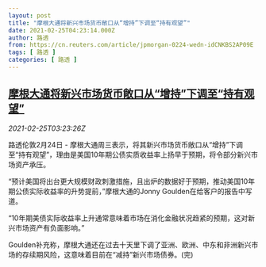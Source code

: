 ```yaml
---
layout: post
title: "摩根大通将新兴市场货币敞口从“增持”下调至“持有观望”"
date: 2021-02-25T04:23:14.000Z
author: 路透
from: https://cn.reuters.com/article/jpmorgan-0224-wedn-idCNKBS2AP09E
tags: [ 路透 ]
categories: [ 路透 ]
---
```

<!--1614226994000-->
[摩根大通将新兴市场货币敞口从“增持”下调至“持有观望”](https://cn.reuters.com/article/jpmorgan-0224-wedn-idCNKBS2AP09E)
------

<div>
<div><i>2021-02-25T03:23:26Z</i></div><p>路透伦敦2月24日 - 摩根大通周三表示，将其新兴市场货币敞口从“增持”下调至“持有观望”，理由是美国10年期公债实质收益率上扬早于预期，将令部分新兴市场资产承压。</p><p>“预计美国将出台更大规模财政刺激措施，且出炉的数据好于预期，推动美国10年期公债实际收益率的升势提前，”摩根大通的Jonny Goulden在给客户的报告中写道。</p><p>“10年期美债实际收益率上升通常意味着市场在消化金融状况趋紧的预期，这对新兴市场资产有负面影响。”</p><p>Goulden补充称，摩根大通还在过去十天里下调了亚洲、欧洲、中东和非洲新兴市场的存续期风险，这意味着目前在“减持”新兴市场债券。(完)</p>
</div>
